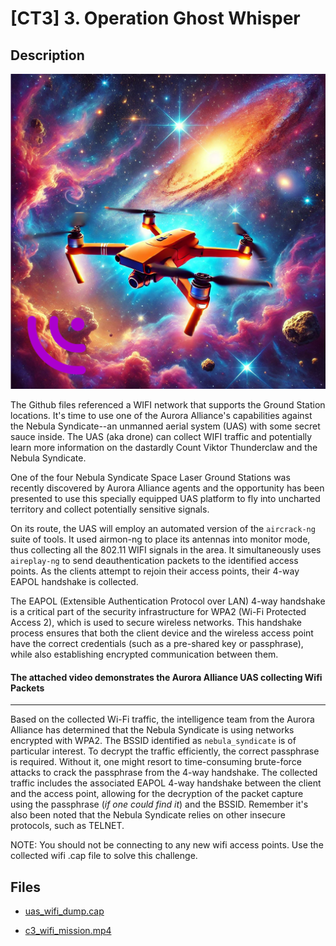 # [CT3] 3. Operation Ghost Whisper

## Description

![Challenge 3](/files/390e1f55c441ffa2d149644d735d0a20/challenge3.png)

The Github files referenced a WIFI network that supports the Ground Station locations. It's time to use one of the Aurora Alliance's capabilities against the Nebula Syndicate--an unmanned aerial system (UAS) with some secret sauce inside. The UAS (aka drone) can collect WIFI traffic and potentially learn more information on the dastardly Count Viktor Thunderclaw and the Nebula Syndicate.



One of the four Nebula Syndicate Space Laser Ground Stations was recently discovered by Aurora Alliance agents and the opportunity has been presented to use this specially equipped UAS platform to fly into uncharted territory and collect potentially sensitive signals.



On its route, the UAS will employ an automated version of the `aircrack-ng` suite of tools. It used airmon-ng to place its antennas into monitor mode, thus collecting all the 802.11 WIFI signals in the area. It simultaneously uses `aireplay-ng` to send deauthentication packets to the identified access points. As the clients attempt to rejoin their access points, their 4-way EAPOL handshake is collected.



The EAPOL (Extensible Authentication Protocol over LAN) 4-way handshake is a critical part of the security infrastructure for WPA2 (Wi-Fi Protected Access 2), which is used to secure wireless networks. This handshake process ensures that both the client device and the wireless access point have the correct credentials (such as a pre-shared key or passphrase), while also establishing encrypted communication between them.



#### **The attached video demonstrates the Aurora Alliance UAS collecting Wifi Packets**

 

------



Based on the collected Wi-Fi traffic, the intelligence team from the Aurora Alliance has determined that the Nebula Syndicate is using networks encrypted with WPA2. The BSSID identified as `nebula_syndicate` is of particular interest. To decrypt the traffic efficiently, the correct passphrase is required. Without it, one might resort to time-consuming brute-force attacks to crack the passphrase from the 4-way handshake. The collected traffic includes the associated EAPOL 4-way handshake between the client and the access point, allowing for the decryption of the packet capture using the passphrase (*if one could find it*) and the BSSID. Remember it's also been noted that the Nebula Syndicate relies on other insecure protocols, such as TELNET.



NOTE: You should not be connecting to any new wifi access points. Use the collected wifi .cap file to solve this challenge.

## Files

* [uas_wifi_dump.cap](<files/uas_wifi_dump.cap>)

* [c3_wifi_mission.mp4](<files/c3_wifi_mission.mp4>)

